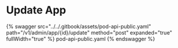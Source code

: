 # Update App

{% swagger src="../../.gitbook/assets/pod-api-public.yaml" path="/v1/admin/app/{id}/update" method="post" expanded="true" fullWidth="true" %} pod-api-public.yaml {% endswagger %}
